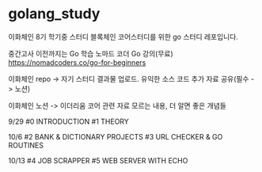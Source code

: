 # golang_study
이화체인 8기 학기중 스터디 블록체인 코어스터디를 위한 go 스터디 레포입니다. 


중간고사 이전까지는 Go 학습
노마드 코더 Go 강의(무료)
https://nomadcoders.co/go-for-beginners

이화체인 repo -> 자기 스터디 결과물 업로드.
유익한 소스 코드 추가 자료 공유(필수 -> 노션)

이화체인 노션 -> 이더리움 코어 관련 자료
모르는 내용, 더 알면 좋은 개념들 

9/29
#0 INTRODUCTION
#1 THEORY

10/6
#2 BANK & DICTIONARY PROJECTS
#3 URL CHECKER & GO ROUTINES

10/13
#4 JOB SCRAPPER
#5 WEB SERVER WITH ECHO
